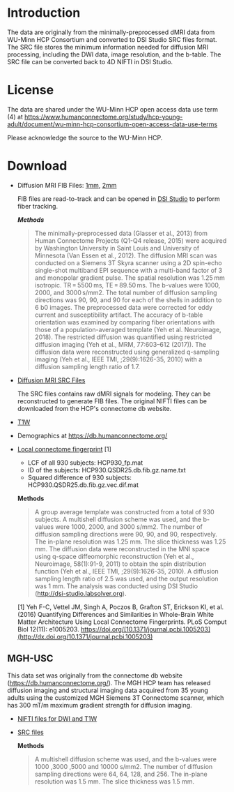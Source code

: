 # Introduction

The data are originally from the minimally-preprocessed dMRI data from WU-Minn HCP Consortium and converted to DSI Studio SRC files format. The SRC file stores the minimum information needed for diffusion MRI processing, including the DWI data, image resolution, and the b-table. The SRC file can be converted back to 4D NIFTI in DSI Studio.

# License

The data are shared under the WU-Minn HCP open access data use term (4) at <https://www.humanconnectome.org/study/hcp-young-adult/document/wu-minn-hcp-consortium-open-access-data-use-terms>

Please acknowledge the source to the WU-Minn HCP.

# Download

- Diffusion MRI FIB Files: [1mm](https://pitt-my.sharepoint.com/:f:/g/personal/yehfc_pitt_edu/EhAofmkwtjlMlSku3_vniFEBkStumkY2i5y2YtoqIAOMBQ?e=qBrXBZ), [2mm](https://pitt-my.sharepoint.com/:f:/g/personal/yehfc_pitt_edu/EvFAkXbKPjVCjuTuWcuyGyYBZRAUi4ytmwi9jDI1kFtguA?e=AeCl0n)

  FIB files are read-to-track and can be opened in [DSI Studio](http://dsi-studio.labsolver.org) to perform fiber tracking.
  
  ***Methods***
  > The minimally-preprocessed data (Glasser et al., 2013) from Human Connectome Projects (Q1-Q4 release, 2015) were acquired by Washington University in Saint Louis and University of Minnesota (Van Essen et al., 2012). The diffusion MRI scan was conducted on a Siemens 3T Skyra scanner using a 2D spin-echo single-shot multiband EPI sequence with a multi-band factor of 3 and monopolar gradient pulse. The spatial resolution was 1.25 mm isotropic. TR = 5500 ms, TE = 89.50 ms. The b-values were 1000, 2000, and 3000 s/mm2. The total number of diffusion sampling directions was 90, 90, and 90 for each of the shells in addition to 6 b0 images. The preprocessed data were corrected for eddy current and susceptibility artifact. The accuracy of b-table orientation was examined by comparing fiber orientations with those of a population-averaged template (Yeh et al. Neuroimage, 2018). The restricted diffusion was quantified using restricted diffusion imaging (Yeh et al., MRM, 77:603–612 (2017)). The diffusion data were reconstructed using generalized q-sampling imaging (Yeh et al., IEEE TMI, ;29(9):1626-35, 2010) with a diffusion sampling length ratio of 1.7.


- [Diffusion MRI SRC Files](https://pitt-my.sharepoint.com/:f:/g/personal/yehfc_pitt_edu/EmL_WkIkt3pFilc6MeqRoX0Bwhvs0Lr7X9LAoIucajLUwQ?e=c0w9xQ)

  The SRC files contains raw dMRI signals for modeling. They can be reconstructed to generate FIB files. The original NIFTI files can be downloaded from the HCP's connectome db website.

- [T1W](https://pitt-my.sharepoint.com/:f:/g/personal/yehfc_pitt_edu/EkPCanH2hTBEh47ZFHXIHuUBaYhGS5lcz3Hi1lAGoeqMcw?e=vCSidk)
- Demographics at <https://db.humanconnectome.org/>
- [Local connectome fingerprint](https://pitt-my.sharepoint.com/:f:/g/personal/yehfc_pitt_edu/Esw0yxBQM4pCtnjoRLm41kQBejzvhTd6p-XYcDCWMMIhyg?e=X1EKBL) [1]

   * LCF of all 930 subjects: HCP930_fp.mat
   * ID of the subjects: HCP930.QSDR25.db.fib.gz.name.txt
   * Squared difference of 930 subjects: HCP930.QSDR25.db.fib.gz.vec.dif.mat

  **Methods**
  > A group average template was constructed from a total of 930 subjects. A multishell diffusion scheme was used, and the b-values were 1000, 2000, and 3000 s/mm2. The number of diffusion sampling directions were 90, 90, and 90, respectively. The in-plane resolution was 1.25 mm. The slice thickness was 1.25 mm. The diffusion data were reconstructed in the MNI space using q-space diffeomorphic reconstruction (Yeh et al., Neuroimage, 58(1):91-9, 2011) to obtain the spin distribution function (Yeh et al., IEEE TMI, ;29(9):1626-35, 2010). A diffusion sampling length ratio of 2.5 was used, and the output resolution was 1 mm. The analysis was conducted using DSI Studio (http://dsi-studio.labsolver.org).

  [1] Yeh F-C, Vettel JM, Singh A, Poczos B, Grafton ST, Erickson KI, et al. (2016) Quantifying Differences and Similarities in Whole-Brain White Matter Architecture Using Local Connectome Fingerprints. PLoS Comput Biol 12(11): e1005203. https://doi.org/[10.1371/journal.pcbi.1005203](http://dx.doi.org/10.1371/journal.pcbi.1005203)


## MGH-USC 

This data set was originally from the connectome db website (https://db.humanconnectome.org/). The MGH HCP team has released diffusion imaging and structural imaging data acquired from 35 young adults using the customized MGH Siemens 3T Connectome scanner, which has 300 mT/m maximum gradient strength for diffusion imaging.

- [NIFTI files for DWI and T1W](https://pitt-my.sharepoint.com/:f:/g/personal/yehfc_pitt_edu/El5HHIaNyD1Hreo5hvZaCjcBjrbfyfiEUG22lvcPHYC_pA?e=wKkjEc)
- [SRC files](https://pitt-my.sharepoint.com/:f:/g/personal/yehfc_pitt_edu/EiyOUXXxs01FljIc7J1AypABeY3imX_CLfkpPUbBVM0hGg?e=XqhbBt)

  **Methods**
  > A multishell diffusion scheme was used, and the b-values were 1000 ,3000 ,5000 and 10000 s/mm2. The number of diffusion sampling directions were 64, 64, 128, and 256. The in-plane resolution was 1.5 mm. The slice thickness was 1.5 mm.


